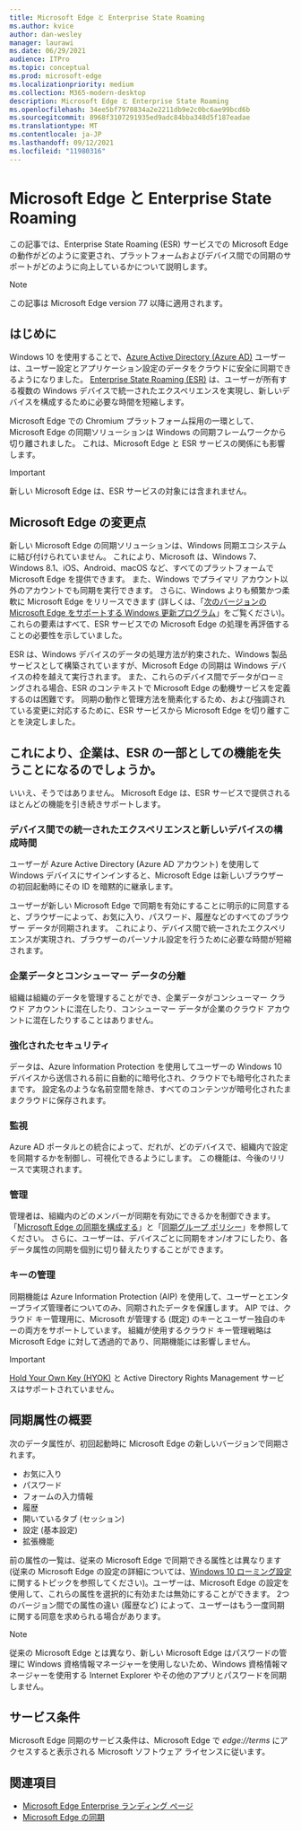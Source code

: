```yaml
---
title: Microsoft Edge と Enterprise State Roaming
ms.author: kvice
author: dan-wesley
manager: laurawi
ms.date: 06/29/2021
audience: ITPro
ms.topic: conceptual
ms.prod: microsoft-edge
ms.localizationpriority: medium
ms.collection: M365-modern-desktop
description: Microsoft Edge と Enterprise State Roaming
ms.openlocfilehash: 34ee5bf7970834a2e2211db9e2c0bc6ae99bcd6b
ms.sourcegitcommit: 8968f3107291935ed9adc84bba348d5f187eadae
ms.translationtype: MT
ms.contentlocale: ja-JP
ms.lasthandoff: 09/12/2021
ms.locfileid: "11980316"
---
```

# <a name="microsoft-edge-and-enterprise-state-roaming"></a>Microsoft Edge と Enterprise State Roaming

この記事では、Enterprise State Roaming (ESR) サービスでの Microsoft Edge の動作がどのように変更され、プラットフォームおよびデバイス間での同期のサポートがどのように向上しているかについて説明します。

> [!NOTE]
> この記事は Microsoft Edge version 77 以降に適用されます。

## <a name="introduction"></a>はじめに

Windows 10 を使用することで、[Azure Active Directory (Azure AD)](/azure/active-directory/fundamentals/active-directory-whatis) ユーザーは、ユーザー設定とアプリケーション設定のデータをクラウドに安全に同期できるようになりました。 [Enterprise State Roaming (ESR)](/azure/active-directory/devices/enterprise-state-roaming-overview) は、ユーザーが所有する複数の Windows デバイスで統一されたエクスペリエンスを実現し、新しいデバイスを構成するために必要な時間を短縮します。

Microsoft Edge での Chromium プラットフォーム採用の一環として、Microsoft Edge の同期ソリューションは Windows の同期フレームワークから切り離されました。 これは、Microsoft Edge と ESR サービスの関係にも影響します。

> [!IMPORTANT]
> 新しい Microsoft Edge は、ESR サービスの対象には含まれません。

## <a name="whats-changing-with-microsoft-edge"></a>Microsoft Edge の変更点

新しい Microsoft Edge の同期ソリューションは、Windows 同期エコシステムに結び付けられていません。 これにより、Microsoft は、Windows 7、Windows 8.1、iOS、Android、macOS など、すべてのプラットフォームで Microsoft Edge を提供できます。 また、Windows でプライマリ アカウント以外のアカウントでも同期を実行できます。 さらに、Windows よりも頻繁かつ柔軟に Microsoft Edge をリリースできます  (詳しくは、「[次のバージョンの Microsoft Edge をサポートする Windows 更新プログラム](microsoft-edge-sysupdate-windows-updates.md)」をご覧ください)。 これらの要素はすべて、ESR サービスでの Microsoft Edge の処理を再評価することの必要性を示していました。

ESR は、Windows デバイスのデータの処理方法が約束された、Windows 製品サービスとして構築されていますが、Microsoft Edge の同期は Windows デバイスの枠を越えて実行されます。 また、これらのデバイス間でデータがローミングされる場合、ESR のコンテキストで Microsoft Edge の動機サービスを定義するのは困難です。 同期の動作と管理方法を簡素化するため、および強調されている変更に対応するために、ESR サービスから Microsoft Edge を切り離すことを決定しました。

## <a name="does-this-mean-enterprises-will-lose-the-abilities-they-had-as-part-of-esr"></a>これにより、企業は、ESR の一部としての機能を失うことになるのでしょうか。

いいえ、そうではありません。 Microsoft Edge は、ESR サービスで提供されるほとんどの機能を引き続きサポートします。

### <a name="unified-experience-across-devices-and-new-device-configuration-time"></a>デバイス間での統一されたエクスペリエンスと新しいデバイスの構成時間

ユーザーが Azure Active Directory (Azure AD アカウント) を使用して Windows デバイスにサインインすると、Microsoft Edge は新しいブラウザーの初回起動時にその ID を暗黙的に継承します。

ユーザーが新しい Microsoft Edge で同期を有効にすることに明示的に同意すると、ブラウザーによって、お気に入り、パスワード、履歴などのすべてのブラウザー データが同期されます。 これにより、デバイス間で統一されたエクスペリエンスが実現され、ブラウザーのパーソナル設定を行うために必要な時間が短縮されます。

### <a name="separation-of-corporate-and-consumer-data"></a>企業データとコンシューマー データの分離

組織は組織のデータを管理することができ、企業データがコンシューマー クラウド アカウントに混在したり、コンシューマー データが企業のクラウド アカウントに混在したりすることはありません。

### <a name="enhanced-security"></a>強化されたセキュリティ

データは、Azure Information Protection を使用してユーザーの Windows 10 デバイスから送信される前に自動的に暗号化され、クラウドでも暗号化されたままです。 設定名のような名前空間を除き、すべてのコンテンツが暗号化されたままクラウドに保存されます。

### <a name="monitoring"></a>監視

Azure AD ポータルとの統合によって、だれが、どのデバイスで、組織内で設定を同期するかを制御し、可視化できるようにします。 この機能は、今後のリリースで実現されます。

### <a name="management"></a>管理

管理者は、組織内のどのメンバーが同期を有効にできるかを制御できます。「[Microsoft Edge の同期を構成する](microsoft-edge-enterprise-sync.md#configure-microsoft-edge-sync)」と「[同期グループ ポリシー](microsoft-edge-enterprise-sync.md#sync-group-policies)」を参照してください。 さらに、ユーザーは、デバイスごとに同期をオン/オフにしたり、各データ属性の同期を個別に切り替えたりすることができます。

### <a name="key-management"></a>キーの管理

同期機能は Azure Information Protection (AIP) を使用して、ユーザーとエンタープライズ管理者についてのみ、同期されたデータを保護します。 AIP では、クラウド キー管理用に、Microsoft が管理する (既定) のキーとユーザー独自のキーの両方をサポートしています。 組織が使用するクラウド キー管理戦略は Microsoft Edge に対して透過的であり、同期機能には影響しません。

> [!IMPORTANT]
> [Hold Your Own Key (HYOK)](/azure/information-protection/configure-adrms-restrictions) と Active Directory Rights Management サービスはサポートされていません。

## <a name="summary-of-sync-attributes"></a>同期属性の概要

次のデータ属性が、初回起動時に Microsoft Edge の新しいバージョンで同期されます。

- お気に入り
- パスワード
- フォームの入力情報
- 履歴
- 開いているタブ (セッション)
- 設定 (基本設定)
- 拡張機能

前の属性の一覧は、従来の Microsoft Edge で同期できる属性とは異なります  (従来の Microsoft Edge の設定の詳細については、[Windows 10 ローミング設定](/azure/active-directory/devices/enterprise-state-roaming-windows-settings-reference)に関するトピックを参照してください)。ユーザーは、Microsoft Edge の設定を使用して、これらの属性を選択的に有効または無効にすることができます。 2つのバージョン間での属性の違い (履歴など) によって、ユーザーはもう一度同期に関する同意を求められる場合があります。

> [!NOTE]
> 従来の Microsoft Edge とは異なり、新しい Microsoft Edge はパスワードの管理に Windows 資格情報マネージャーを使用しないため、Windows 資格情報マネージャーを使用する Internet Explorer やその他のアプリとパスワードを同期しません。

## <a name="terms-of-service"></a>サービス条件

Microsoft Edge 同期のサービス条件は、Microsoft Edge で *edge://terms* にアクセスすると表示される Microsoft ソフトウェア ライセンスに従います。

## <a name="see-also"></a>関連項目

- [Microsoft Edge Enterprise ランディング ページ](https://aka.ms/EdgeEnterprise)
- [Microsoft Edge の同期](microsoft-edge-enterprise-sync.md)
